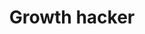 ---
metadescription: meta growth
seotitle: seo growth
vacaturenaam: Growth hacker  

titel: Growth hacker met hands on mentaliteit.  

intro: ikvergelijk.nl is een startup in de energiebranche. Wij helpen mensen een eerlijke deal vinden. Om verdere groei te borgen zijn wij op zoek naar creatieve hackers, mensen die anders denken en baanbrekende ideeen bedenken, testen en bij succes doorontwikkelen. De beste ideeen doe ik onder de douche en terwijl ik aan het fietsen ben. Jij bent vrij om te doen en laten wat je wil. Maak een backlog, werk storylines uit, maak een verhaal. Wanneer de handen op elkaar gaan voor jouw idee dan gaan we knallen. 

about: Gefund door drie investeerders wordt hard gebouwd aan een netwerk van 'contentmachines'. Websites die geautomatiseerd verrijkt worden en groeien. Ikvergelijk is de eerste site die in dit collectief gebouwd is. 

salaris: 

procedure: Ben jij de persoon die wij zoeken? Mail jouw motivatie. Zeg gewoon wie je bent, wat je doet, wek onze interesse om met jou in gesprek te gaan. Ik schrijf niet foutloos, en ga jouw moitivatie ook niet door de spellingschecker halen. 


context: https://schema.org/  
type: JobPosting  

title: Growth hacker
description: <p>Google .... bedrijfsomschrijvng.</p>

identifiervalue: 12ik34
identifiertype: PropertyValue
identifiername: IkvergelijkNL

datePosted: 2021-04-18
validThrough: 2021-07-18T00:00

applicantLocationRequirementstype: Country
applicantLocationRequirementsname: NL

jobLocationType: TELECOMMUTE
employmentType: FULL_TIME

hiringOrganizationtype: Organization
hiringOrganizationname: ikvergelijk.nl
hiringOrganizationsameAs: http://www.ikvergelijk.nl
hiringOrganizationlogo: http://www.ikvergelijk.nl/logo.png

baseSalary: MonetaryAmount
currency: EUR

valuetype: QuantitativeValue
valuevalue: 40.00
valueunitText: HOUR
---
